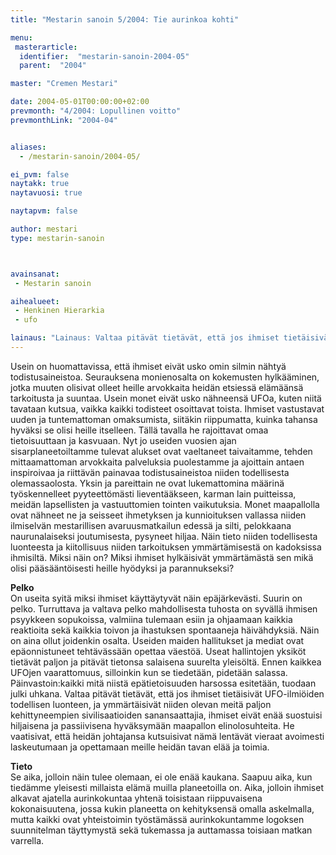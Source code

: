 ```yaml
---
title: "Mestarin sanoin 5/2004: Tie aurinkoa kohti"

menu:
 masterarticle:
  identifier:  "mestarin-sanoin-2004-05"
  parent:  "2004"

master: "Cremen Mestari"

date: 2004-05-01T00:00:00+02:00
prevmonth: "4/2004: Lopullinen voitto"
prevmonthLink: "2004-04"


aliases:
  - /mestarin-sanoin/2004-05/

ei_pvm: false
naytakk: true
naytavuosi: true

naytapvm: false

author: mestari
type: mestarin-sanoin



avainsanat:
 - Mestarin sanoin

aihealueet:
 - Henkinen Hierarkia
 - ufo

lainaus: "Lainaus: Valtaa pitävät tietävät, että jos ihmiset tietäisivät UFO-ilmiöiden todellisen luonteen, ja ymmärtäisivät niiden olevan meitä paljon kehittyneempien sivilisaatioiden sanansaattajia, ihmiset eivät enää suostuisi hiljaisena ja passiivisena hyväksymään maapallon elinolosuhteita."
---
```

<p>Usein on huomattavissa, että ihmiset eivät usko omin silmin nähtyä todistusaineistoa. Seurauksena monienosalta on kokemusten hylkääminen, jotka muuten olisivat olleet heille arvokkaita heidän etsiessä elämäänsä tarkoitusta ja suuntaa. Usein monet eivät usko nähneensä UFOa, kuten niitä tavataan kutsua, vaikka kaikki todisteet osoittavat toista. Ihmiset vastustavat uuden ja tuntemattoman omaksumista, siitäkin riippumatta, kuinka tahansa hyväksi se olisi heille itselleen. Tällä tavalla he rajoittavat omaa tietoisuuttaan ja kasvuaan. Nyt jo useiden vuosien ajan sisarplaneetoiltamme tulevat alukset ovat vaeltaneet taivaitamme, tehden mittaamattoman arvokkaita palveluksia puolestamme ja ajoittain antaen inspiroivaa ja riittävän painavaa todistusaineistoa niiden todellisesta olemassaolosta. Yksin ja pareittain ne ovat lukemattomina määrinä työskennelleet pyyteettömästi lieventääkseen, karman lain puitteissa, meidän lapsellisten ja vastuuttomien tointen vaikutuksia. Monet maapallolla ovat nähneet ne ja seisseet ihmetyksen ja kunnioituksen vallassa niiden ilmiselvän mestarillisen avaruusmatkailun edessä ja silti, pelokkaana naurunalaiseksi joutumisesta, pysyneet hiljaa. Näin tieto niiden todellisesta luonteesta ja kiitollisuus niiden tarkoituksen ymmärtämisestä on kadoksissa ihmisiltä. Miksi näin on? Miksi ihmiset hylkäisivät ymmärtämästä sen mikä olisi pääsääntöisesti heille hyödyksi ja parannukseksi?</p>
<p><strong>Pelko</strong><br>
On useita syitä miksi ihmiset käyttäytyvät näin epäjärkevästi. Suurin on pelko. Turruttava ja valtava pelko mahdollisesta tuhosta on syvällä ihmisen psyykkeen sopukoissa, valmiina tulemaan esiin ja ohjaamaan kaikkia reaktioita sekä kaikkia toivon ja ihastuksen spontaaneja häivähdyksiä. Näin on aina ollut joidenkin osalta. Useiden maiden hallitukset ja mediat ovat epäonnistuneet tehtävässään opettaa väestöä. Useat hallintojen yksiköt tietävät paljon ja pitävät tietonsa salaisena suurelta yleisöltä. Ennen kaikkea UFOjen vaarattomuus, silloinkin kun se tiedetään, pidetään salassa. Päinvastoin:kaikki mitä niistä epätietoisuuden harsossa esitetään, tuodaan julki uhkana. Valtaa pitävät tietävät, että jos ihmiset tietäisivät UFO-ilmiöiden todellisen luonteen, ja ymmärtäisivät niiden olevan meitä paljon kehittyneempien sivilisaatioiden sanansaattajia, ihmiset eivät enää suostuisi hiljaisena ja passiivisena hyväksymään maapallon elinolosuhteita. He vaatisivat, että heidän johtajansa kutsuisivat nämä lentävät vieraat avoimesti laskeutumaan ja opettamaan meille heidän tavan elää ja toimia.</p>
<p><strong>Tieto</strong><br>
Se aika, jolloin näin tulee olemaan, ei ole enää kaukana. Saapuu aika, kun tiedämme yleisesti millaista elämä muilla planeetoilla on. Aika, jolloin ihmiset alkavat ajatella aurinkokuntaa yhtenä toisistaan riippuvaisena kokonaisuutena, jossa kukin planeetta on kehityksensä omalla askelmalla, mutta kaikki ovat yhteistoimin työstämässä aurinkokuntamme logoksen suunnitelman täyttymystä sekä tukemassa ja auttamassa toisiaan matkan varrella.<br>
</p>